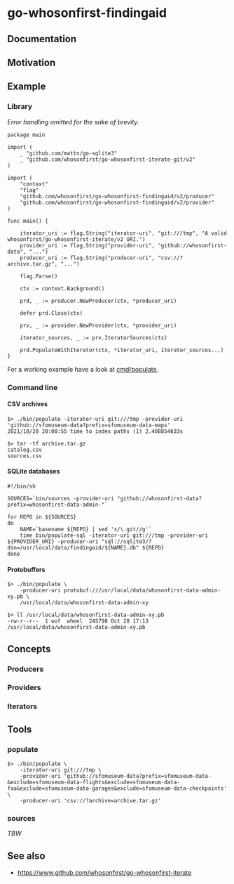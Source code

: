 # go-whosonfirst-findingaid

## Documentation

## Motivation

## Example

### Library

_Error handling omitted for the sake of brevity._

```
package main

import (
	_ "github.com/mattn/go-sqlite3"
	_ "github.com/whosonfirst/go-whosonfirst-iterate-git/v2"
)

import (
	"context"
	"flag"
	"github.com/whosonfirst/go-whosonfirst-findingaid/v2/producer"
	"github.com/whosonfirst/go-whosonfirst-findingaid/v2/provider"
)

func main() {

	iterator_uri := flag.String("iterator-uri", "git:///tmp", "A valid whosonfirst/go-whosonfirst-iterate/v2 URI.")
	provider_uri := flag.String("provider-uri", "github://whosonfirst-data", "...")
	producer_uri := flag.String("producer-uri", "csv://?archive.tar.gz", "...")

	flag.Parse()

	ctx := context.Background()

	prd, _ := producer.NewProducer(ctx, *producer_uri)

	defer prd.Close(ctx)

	prv, _ := provider.NewProvider(ctx, *provider_uri)

	iterator_sources, _ := prv.IteratorSources(ctx)

	prd.PopulateWithIterator(ctx, *iterator_uri, iterator_sources...)
}
```

For a working example have a look at [cmd/populate](cmd/populate/main.go).

### Command line

#### CSV archives

```
$> ./bin/populate -iterator-uri git:///tmp -provider-uri 'github://sfomuseum-data?prefix=sfomuseum-data-maps'
2021/10/28 20:08:55 time to index paths (1) 2.408854633s

$> tar -tf archive.tar.gz 
catalog.csv
sources.csv
```

#### SQLite databases

```
#!/bin/sh

SOURCES=`bin/sources -provider-uri "github://whosonfirst-data?prefix=whosonfirst-data-admin-"`

for REPO in ${SOURCES}
do
    NAME=`basename ${REPO} | sed 's/\.git//g'`
    time bin/populate-sql -iterator-uri git:///tmp -provider-uri ${PROVIDER_URI} -producer-uri "sql://sqlite3/?dsn=/usr/local/data/findingaid/${NAME}.db" ${REPO}
done
```

#### Protobuffers

```
$> ./bin/populate \
	-producer-uri protobuf:///usr/local/data/whosonfirst-data-admin-xy.pb \
	/usr/local/data/whosonfirst-data-admin-xy

$> ll /usr/local/data/whosonfirst-data-admin-xy.pb 
-rw-r--r--  1 wof  wheel  245798 Oct 28 17:13 /usr/local/data/whosonfirst-data-admin-xy.pb
```

## Concepts

### Producers

### Providers

### Iterators

## Tools

### populate

```
$> ./bin/populate \
	-iterator-uri git:///tmp \
	-provider-uri 'github://sfomuseum-data?prefix=sfomuseum-data-&exclude=sfomuseum-data-flights&exclude=sfomuseum-data-faa&exclude=sfomuseum-data-garages&exclude=sfomuseum-data-checkpoints' \
	-producer-uri 'csv://?archive=archive.tar.gz'

```


### sources

_TBW_

## See also

* https://www.github.com/whosonfirst/go-whosonfirst-iterate